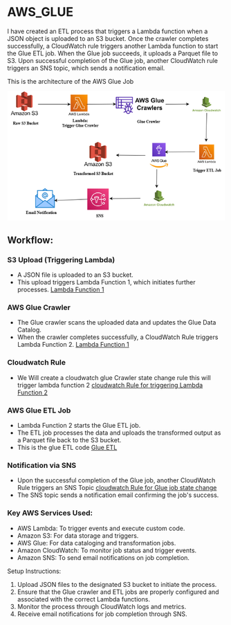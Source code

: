  # **AWS_GLUE**
 I have created an ETL process that triggers a Lambda function when a JSON object is uploaded to an S3 bucket. Once the crawler completes successfully, a CloudWatch rule triggers another Lambda function to start the Glue ETL job. When the Glue job succeeds, it uploads a Parquet file to S3. Upon successful completion of the Glue job, another CloudWatch rule triggers an SNS topic, which sends a notification email.

 This is the architecture of the AWS Glue Job
 
 ![Workflow of the Glue Job](Architecture)

 ## **Workflow:**

  ### S3 Upload (Triggering Lambda)
  - A JSON file is uploaded to an S3 bucket.
  - This upload triggers Lambda Function 1, which initiates further processes.
   [Lambda Function 1](TriggerCrawler_lambda.py)

  ### AWS Glue Crawler
  - The Glue crawler scans the uploaded data and updates the Glue Data Catalog.
  -  When the crawler completes successfully, a CloudWatch Rule triggers Lambda Function 2. [Lambda Function 1](RunETLjob_Lambda.py)

  ### Cloudwatch Rule
  - We Will create a cloudwatch glue Crawler state change rule this will trigger lambda function 2 [cloudwatch Rule for triggering Lambda Function 2](cloudwatch_trigger_etl_lambda.txt)

  ### AWS Glue ETL Job
  - Lambda Function 2 starts the Glue ETL job.
  - The ETL job processes the data and uploads the transformed output as a Parquet file back to the S3 bucket.
  -  This is the glue ETL code [Glue ETL](ETLjobe_Glue.py)

  ### Notification via SNS
  - Upon the successful completion of the Glue job, another CloudWatch Rule triggers an SNS Topic [cloudwatch Rule for Glue job state change](cloudwatch_etlstatechange.txt)
  - The SNS topic sends a notification email confirming the job's success.

  ### Key AWS Services Used:

  - AWS Lambda: To trigger events and execute custom code.
  - Amazon S3: For data storage and triggers.
  - AWS Glue: For data cataloging and transformation jobs.
  - Amazon CloudWatch: To monitor job status and trigger events.
  - Amazon SNS: To send email notifications on job completion.

Setup Instructions:

 1. Upload JSON files to the designated S3 bucket to initiate the process.
 2. Ensure that the Glue crawler and ETL jobs are properly configured and associated with the correct Lambda functions.
 3. Monitor the process through CloudWatch logs and metrics.
 4. Receive email notifications for job completion through SNS.

